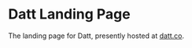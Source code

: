 Datt Landing Page
=================

The landing page for Datt, presently hosted at [datt.co](http://datt.co).
